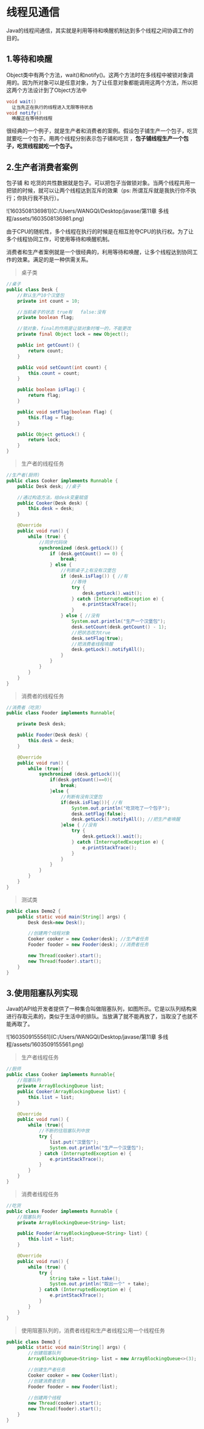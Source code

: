 # 线程见通信

Java的线程间通信，其实就是利用等待和唤醒机制达到多个线程之间协调工作的目的。

## 1.等待和唤醒

Object类中有两个方法，wait()和notify()。这两个方法时在多线程中被锁对象调用的。因为所对象可以是任意对象，为了让任意对象都能调用这两个方法，所以把这两个方法设计到了Object方法中

```java
void wait()  
  让当先正在执行的线程进入无限等待状态
void notify()
  唤醒正在等待的线程
```

很经典的一个例子，就是生产者和消费者的案例。假设包子铺生产一个包子，吃货就要吃一个包子。用两个线程分别表示包子铺和吃货 ，**包子铺线程生产一个包子，吃货线程就吃一个包子。**

## 2.生产者消费者案例

包子铺 和 吃货的共性数据就是包子。可以把包子当做锁对象。当两个线程共用一把锁的时候，就可以让两个线程达到互斥的效果（ps: 所谓互斥就是我执行你不执行；你执行我不执行）。

![1603508136981](C:/Users/WANGQI/Desktop/javase/第11章 多线程/assets/1603508136981.png)

由于CPU的随机性，多个线程在执行的时候是在相互抢夺CPU的执行权。为了让多个线程协同工作，可使用等待和唤醒机制。

消费者和生产者案例就是一个很经典的，利用等待和唤醒，让多个线程达到协同工作的效果。满足的是一种供需关系。



> 桌子类

```java
//桌子
public class Desk {
    //默认生产10个汉堡包
    private int count = 10;

    //当前桌子的状态 true有   false:没有
    private boolean flag;

    //锁对象，final的作用是让锁对象时唯一的，不能更改
    private final Object lock = new Object();

    public int getCount() {
        return count;
    }

    public void setCount(int count) {
        this.count = count;
    }

    public boolean isFlag() {
        return flag;
    }

    public void setFlag(boolean flag) {
        this.flag = flag;
    }

    public Object getLock() {
        return lock;
    }
}
```

> 生产者的线程任务

```java
//生产者(厨师)
public class Cooker implements Runnable {
    public Desk desk; //桌子

    //通过构造方法，给desk变量赋值
    public Cooker(Desk desk) {
        this.desk = desk;
    }

    @Override
    public void run() {
        while (true) {
            //同步代码块
            synchronized (desk.getLock()) {
                if (desk.getCount() == 0) {
                    break;
                } else {
                    //判断桌子上有没有汉堡包
                    if (desk.isFlag()) { //有
                        //等待
                        try {
                            desk.getLock().wait();
                        } catch (InterruptedException e) {
                            e.printStackTrace();
                        }
                    } else { //没有
                        System.out.println("生产一个汉堡包");
                        desk.setCount(desk.getCount() - 1);
                        //把状态改为true
                        desk.setFlag(true);
                        //把消费者线程唤醒
                        desk.getLock().notifyAll();
                    }
                }
            }
        }
    }
}
```

> 消费者的线程任务

```java
//消费者（吃货）
public class Fooder implements Runnable{

    private Desk desk;

    public Fooder(Desk desk) {
        this.desk = desk;
    }

    @Override
    public void run() {
        while (true){
            synchronized (desk.getLock()){
                if(desk.getCount()==0){
                    break;
                }else {
                    //判断有没有汉堡包
                    if(desk.isFlag()){ //有
                        System.out.println("吃货吃了一个包子");
                        desk.setFlag(false);
                        desk.getLock().notifyAll(); //把生产者唤醒
                    }else { //没有
                        try {
                            desk.getLock().wait();
                        } catch (InterruptedException e) {
                            e.printStackTrace();
                        }
                    }
                }
            }
        }
    }
}
```

> 测试类

```java
public class Demo2 {
    public static void main(String[] args) {
        Desk desk=new Desk();

        //创建两个线程对象
        Cooker cooker = new Cooker(desk); //生产者任务
        Fooder fooder = new Fooder(desk); //消费者任务

        new Thread(cooker).start();
        new Thread(fooder).start();
    }
}
```

## 3.使用阻塞队列实现

Java的API给开发者提供了一种集合叫做阻塞队列，如图所示。它是以队列结构来进行存取元素的，类似于生活中的排队。当放满了就不能再放了，当取没了也就不能再取了。

![1603509155561](C:/Users/WANGQI/Desktop/javase/第11章 多线程/assets/1603509155561.png)

> 生产者线程任务

```java
//厨师
public class Cooker implements Runnable{
    //阻塞队列
    private ArrayBlockingQueue list;
    public Cooker(ArrayBlockingQueue list) {
        this.list = list;
    }

    @Override
    public void run() {
        while (true){
            //不断的往阻塞队列中放
            try {
                list.put("汉堡包");
                System.out.println("生产一个汉堡包");
            } catch (InterruptedException e) {
                e.printStackTrace();
            }
        }
    }
}
```

> 消费者线程任务

```java
//吃货
public class Fooder implements Runnable {
    //阻塞队列
    private ArrayBlockingQueue<String> list;

    public Fooder(ArrayBlockingQueue<String> list) {
        this.list = list;
    }

    @Override
    public void run() {
        while (true) {
            try {
                String take = list.take();
                System.out.println("取出一个" + take);
            } catch (InterruptedException e) {
                e.printStackTrace();
            }
        }
    }
}
```

> 使用阻塞队列的，消费者线程和生产者线程公用一个线程任务

```java
public class Demo3 {
    public static void main(String[] args) {
        //创建阻塞队列
        ArrayBlockingQueue<String> list = new ArrayBlockingQueue<>(3);

        //创建生产者任务
        Cooker cooker = new Cooker(list);
        //创建消费者任务
        Fooder fooder = new Fooder(list);

        //创建两个线程
        new Thread(cooker).start();
        new Thread(fooder).start();
    }
}
```

